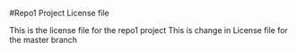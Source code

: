 #Repo1 Project License file

This is the license file for the repo1 project
This is change in License file for the master branch